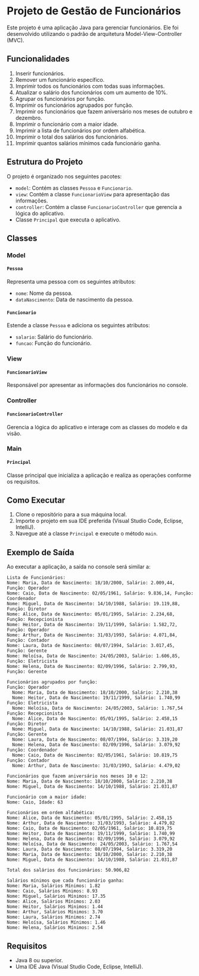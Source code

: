 # Projeto de Gestão de Funcionários

Este projeto é uma aplicação Java para gerenciar funcionários. Ele foi desenvolvido utilizando o padrão de arquitetura Model-View-Controller (MVC).

## Funcionalidades

1. Inserir funcionários.
2. Remover um funcionário específico.
3. Imprimir todos os funcionários com todas suas informações.
4. Atualizar o salário dos funcionários com um aumento de 10%.
5. Agrupar os funcionários por função.
6. Imprimir os funcionários agrupados por função.
7. Imprimir os funcionários que fazem aniversário nos meses de outubro e dezembro.
8. Imprimir o funcionário com a maior idade.
9. Imprimir a lista de funcionários por ordem alfabética.
10. Imprimir o total dos salários dos funcionários.
11. Imprimir quantos salários mínimos cada funcionário ganha.

## Estrutura do Projeto

O projeto é organizado nos seguintes pacotes:

- `model`: Contém as classes `Pessoa` e `Funcionario`.
- `view`: Contém a classe `FuncionarioView` para apresentação das informações.
- `controller`: Contém a classe `FuncionarioController` que gerencia a lógica do aplicativo.
- Classe `Principal` que executa o aplicativo.

## Classes

### Model

#### `Pessoa`

Representa uma pessoa com os seguintes atributos:
- `nome`: Nome da pessoa.
- `dataNascimento`: Data de nascimento da pessoa.

#### `Funcionario`

Estende a classe `Pessoa` e adiciona os seguintes atributos:
- `salario`: Salário do funcionário.
- `funcao`: Função do funcionário.

### View

#### `FuncionarioView`

Responsável por apresentar as informações dos funcionários no console.

### Controller

#### `FuncionarioController`

Gerencia a lógica do aplicativo e interage com as classes do modelo e da visão.

### Main

#### `Principal`

Classe principal que inicializa a aplicação e realiza as operações conforme os requisitos.

## Como Executar

1. Clone o repositório para a sua máquina local.
2. Importe o projeto em sua IDE preferida (Visual Studio Code, Eclipse, IntelliJ).
3. Navegue até a classe `Principal` e execute o método `main`.

## Exemplo de Saída

Ao executar a aplicação, a saída no console será similar a:

```
Lista de Funcionários:
Nome: Maria, Data de Nascimento: 18/10/2000, Salário: 2.009,44, Função: Operador
Nome: Caio, Data de Nascimento: 02/05/1961, Salário: 9.836,14, Função: Coordenador
Nome: Miguel, Data de Nascimento: 14/10/1988, Salário: 19.119,88, Função: Diretor
Nome: Alice, Data de Nascimento: 05/01/1995, Salário: 2.234,68, Função: Recepcionista
Nome: Heitor, Data de Nascimento: 19/11/1999, Salário: 1.582,72, Função: Operador
Nome: Arthur, Data de Nascimento: 31/03/1993, Salário: 4.071,84, Função: Contador
Nome: Laura, Data de Nascimento: 08/07/1994, Salário: 3.017,45, Função: Gerente
Nome: Heloísa, Data de Nascimento: 24/05/2003, Salário: 1.606,85, Função: Eletricista
Nome: Helena, Data de Nascimento: 02/09/1996, Salário: 2.799,93, Função: Gerente

Funcionários agrupados por função:
Função: Operador
  Nome: Maria, Data de Nascimento: 18/10/2000, Salário: 2.210,38
  Nome: Heitor, Data de Nascimento: 19/11/1999, Salário: 1.740,99
Função: Eletricista
  Nome: Heloísa, Data de Nascimento: 24/05/2003, Salário: 1.767,54
Função: Recepcionista
  Nome: Alice, Data de Nascimento: 05/01/1995, Salário: 2.458,15
Função: Diretor
  Nome: Miguel, Data de Nascimento: 14/10/1988, Salário: 21.031,87
Função: Gerente
  Nome: Laura, Data de Nascimento: 08/07/1994, Salário: 3.319,20
  Nome: Helena, Data de Nascimento: 02/09/1996, Salário: 3.079,92
Função: Coordenador
  Nome: Caio, Data de Nascimento: 02/05/1961, Salário: 10.819,75
Função: Contador
  Nome: Arthur, Data de Nascimento: 31/03/1993, Salário: 4.479,02

Funcionários que fazem aniversário nos meses 10 e 12:
Nome: Maria, Data de Nascimento: 18/10/2000, Salário: 2.210,38
Nome: Miguel, Data de Nascimento: 14/10/1988, Salário: 21.031,87

Funcionário com a maior idade:
Nome: Caio, Idade: 63

Funcionários em ordem alfabética:
Nome: Alice, Data de Nascimento: 05/01/1995, Salário: 2.458,15
Nome: Arthur, Data de Nascimento: 31/03/1993, Salário: 4.479,02
Nome: Caio, Data de Nascimento: 02/05/1961, Salário: 10.819,75
Nome: Heitor, Data de Nascimento: 19/11/1999, Salário: 1.740,99
Nome: Helena, Data de Nascimento: 02/09/1996, Salário: 3.079,92
Nome: Heloísa, Data de Nascimento: 24/05/2003, Salário: 1.767,54
Nome: Laura, Data de Nascimento: 08/07/1994, Salário: 3.319,20
Nome: Maria, Data de Nascimento: 18/10/2000, Salário: 2.210,38
Nome: Miguel, Data de Nascimento: 14/10/1988, Salário: 21.031,87

Total dos salários dos funcionários: 50.906,82

Salários mínimos que cada funcionário ganha:
Nome: Maria, Salários Mínimos: 1.82
Nome: Caio, Salários Mínimos: 8.93
Nome: Miguel, Salários Mínimos: 17.35
Nome: Alice, Salários Mínimos: 2.03
Nome: Heitor, Salários Mínimos: 1.44
Nome: Arthur, Salários Mínimos: 3.70
Nome: Laura, Salários Mínimos: 2.74
Nome: Heloísa, Salários Mínimos: 1.46
Nome: Helena, Salários Mínimos: 2.54
```

## Requisitos

- Java 8 ou superior.
- Uma IDE Java (Visual Studio Code, Eclipse, IntelliJ).
